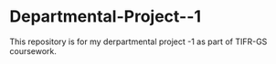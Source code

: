 # Departmental-Project--1
This repository is for my derpartmental project -1 as part of TIFR-GS coursework. 
